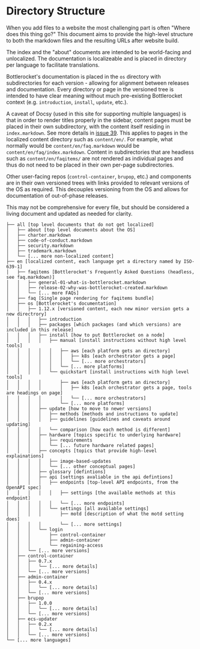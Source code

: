 # Directory Structure

When you add files to a website the most challenging part is often "Where does this thing go?"
This document aims to provide the high-level structure to both the markdown files and the resulting URLs after website build.

The index and the "about" documents are intended to be world-facing and unlocalized.
The documentation is localizeable and is placed in directory per language to facilitate translations.

Bottlerocket's documentation is placed in the `os` directory with subdirectories for each version - allowing for alignment between releases and documentation.
Every directory or page in the versioned tree is intended to have clear meaning without much pre-existing Bottlerocket context (e.g. `introduction`, `install`, `update`, etc.).

A caveat of Docsy (used in this site for supporting multiple languages) is that in order to render titles properly in the sidebar, content pages must be placed in their own subdirectory, with the content itself residing in `index.markdown`.
See more details in [issue 39](https://github.com/bottlerocket-os/project-website/issues/39).
This applies to pages in the localized content directory such as `content/en/`.
For example, what normally would be `content/en/faq.markdown` would be `content/en/faq/index.markdown`.
Content in subdirectories that are headless such as `content/en/faqitems/` are not rendered as individual pages and thus do not need to be placed in their own per-page subdirectories.

Other user-facing repos (`control-container`, `brupop`, etc.) and components are in their own versioned trees with links provided to relevant versions of the OS as required.
This decouples versioning from the OS and allows for documentation of out-of-phase releases.

This may not be comprehensive for every file, but should be considered a living document and updated as needed for clarity.

```. index [homepage]
├── all [top level documents that do not get localized]
│   ├── about [top level documents about the OS]
│   ├── charter.markdown
│   ├── code-of-conduct.markdown
│   ├── security.markdown
│   ├── trademark.markdown
│   └── [... more non-localized content]
├── en [localized content, each language get a directory named by ISO-639-1]
│   ├── faqitems [Bottlerocket's Frequently Asked Questions (headless, see faq.markdown)]
│   │   ├── general-01-what-is-bottlerocket.markdown
│   │   ├── release-02-why-was-bottlerocket-created.markdown
│   │   └── [... more FAQs]
│   ├── faq [Single page rendering for faqitems bundle]
│   ├── os [Bottlerocket's documentation]
│   │   ├── 1.12.x [versioned content, each new minor version gets a new directrory]
│   │   │   ├── introduction
│   │   │   ├── packages [which packages (and which versions) are included in this release]
│   │   │   ├── install [how to put Bottlerocket on a node]
│   │   │   │   ├── manual [install instructions without high level tools]
│   │   │   │   │   ├── aws [each platform gets an directory]
│   │   │   │   │   │   ├── k8s [each orchestrator gets a page]
│   │   │   │   │   │   └── [... more orchestrators]
│   │   │   │   │   └── [... more platforms]
│   │   │   │   └── quickstart [install instructions with high level tools]
│   │   │   │       ├── aws [each platform gets an directory]
│   │   │   │       │   ├── k8s [each orchestrator gets a page, tools are headings on page]
│   │   │   │       │   └── [... more orchestrators]
│   │   │   │       └── [... more platforms]
│   │   │   ├── update [how to move to newer versions]
│   │   │   │   ├── methods [methods and instructions to update]
│   │   │   │   ├── guidelines [guidelines and caveats around updating]
│   │   │   │   └── comparison [how each method is different]
│   │   │   ├── hardware [topics specific to underlying hardware]
│   │   │   │   ├── requirements
│   │   │   │   └── [... future hardware related pages] 
│   │   │   ├── concepts [topics that provide high-level explainations]
│   │   │   │   ├── image-based-updates
│   │   │   │   └── [... other conceptual pages]
│   │   │   ├── glossary [defintions]
│   │   │   ├── api [settings avaliable in the api defintions]
│   │   │   │   ├── endpoints [top-level API endpoints, from the OpenAPI spec]
│   │   │   │   │   ├── settings [the available methods at this endpoint]
│   │   │   │   │   └── [... more endpoints]
│   │   │   │   └── settings [all available settings]
│   │   │   │       ├── motd [description of what the motd setting does]
│   │   │   │       └── [... more settings]
│   │   │   └── login
│   │   │       ├── control-container
│   │   │       ├── admin-container
│   │   │       └── regaining-access
│   │   └── [... more versions]
│   ├── control-container
│   │   ├── 0.7.x
│   │   │   └── [... more details]
│   │   └── [... more versions]
│   ├── admin-container
│   │   ├── 0.4.x
│   │   │   └── [... more details]
│   │   └── [... more versions]
│   ├── brupop
│   │   ├── 1.0.0
│   │   │   └── [... more details]
│   │   └── [... more versions]
│   ├── ecs-updater
│   │   ├── 0.2.x
│   │   │   └── [... more details]
│   │   └── [... more versions]
└── [... more languages]
```
